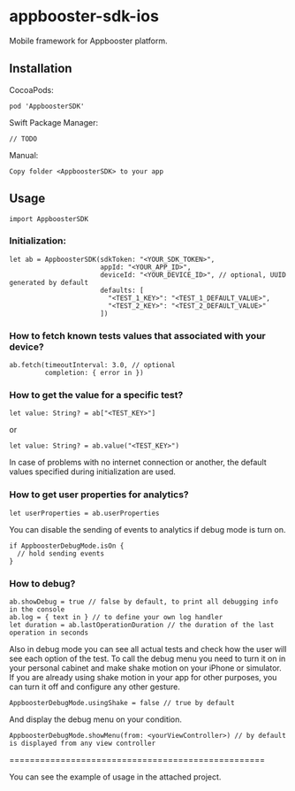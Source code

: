 # appbooster-sdk-ios

Mobile framework for Appbooster platform.

## Installation

CocoaPods:

```
pod 'AppboosterSDK'
```

Swift Package Manager:

```
// TODO
```

Manual:

```
Copy folder <AppboosterSDK> to your app
```

## Usage

```
import AppboosterSDK
```

### Initialization:

```
let ab = AppboosterSDK(sdkToken: "<YOUR_SDK_TOKEN>",
                       appId: "<YOUR_APP_ID>",
                       deviceId: "<YOUR_DEVICE_ID>", // optional, UUID generated by default
                       defaults: [
                         "<TEST_1_KEY>": "<TEST_1_DEFAULT_VALUE>",
                         "<TEST_2_KEY>": "<TEST_2_DEFAULT_VALUE>"
                       ])
```

### How to fetch known tests values that associated with your device?

```
ab.fetch(timeoutInterval: 3.0, // optional
         completion: { error in })
```

### How to get the value for a specific test?

```
let value: String? = ab["<TEST_KEY>"]
```

or

```
let value: String? = ab.value("<TEST_KEY>")
```

In case of problems with no internet connection or another, the default values specified during initialization are used.

### How to get user properties for analytics?

```
let userProperties = ab.userProperties
```

You can disable the sending of events to analytics if debug mode is turn on.

```
if AppboosterDebugMode.isOn {
  // hold sending events
}
```

### How to debug?

```
ab.showDebug = true // false by default, to print all debugging info in the console
ab.log = { text in } // to define your own log handler
let duration = ab.lastOperationDuration // the duration of the last operation in seconds
```

Also in debug mode you can see all actual tests and check how the user will see each option of the test. To call the debug menu you need to turn it on in your personal cabinet and make shake motion on your iPhone or simulator.
If you are already using shake motion in your app for other purposes, you can turn it off and configure any other gesture. 

```
AppboosterDebugMode.usingShake = false // true by default
```

And display the debug menu on your condition.

```
AppboosterDebugMode.showMenu(from: <yourViewController>) // by default is displayed from any view controller 
```

==================================================

You can see the example of usage in the attached project.
